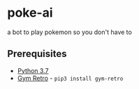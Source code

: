 # poke-ai
a bot to play pokemon so you don't have to

## Prerequisites

- [Python 3.7](https://www.python.org/downloads/release/python-373)
- [Gym Retro](https://retro.readthedocs.io/en/latest/getting_started.html) - `pip3 install gym-retro`
